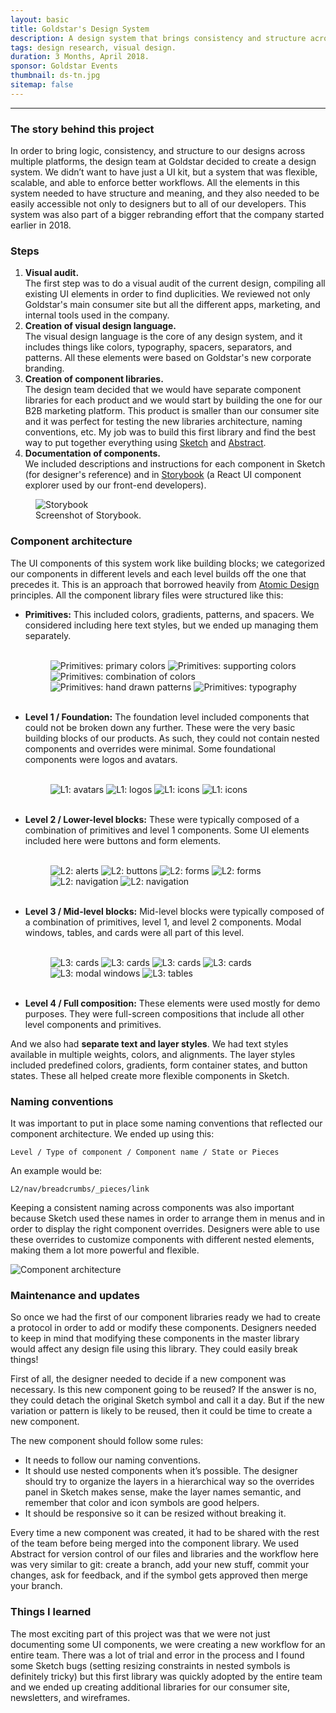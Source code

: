```yaml
---
layout: basic
title: Goldstar's Design System
description: A design system that brings consistency and structure across multiple platforms.
tags: design research, visual design.
duration: 3 Months, April 2018.
sponsor: Goldstar Events
thumbnail: ds-tn.jpg
sitemap: false
---
```

<script src="/assets/js/flickity.js"></script>
---

### The story behind this project

In order to bring logic, consistency, and structure to our designs across multiple platforms, the design team at Goldstar decided to create a design system. We didn’t want to have just a UI kit, but a system that was flexible, scalable, and able to enforce better workflows. All the elements in this system needed to have structure and meaning, and they also needed to be easily accessible not only to designers but to all of our developers. This system was also part of a bigger rebranding effort that the company started earlier in 2018.

### Steps

1. **Visual audit.**  
The first step was to do a visual audit of the current design, compiling all existing UI elements in order to find duplicities. We reviewed not only Goldstar's main consumer site but all the different apps, marketing, and internal tools used in the company.
2. **Creation of visual design language.**  
The visual design language is the core of any design system, and it includes things like colors, typography, spacers, separators, and patterns. All these elements were based on Goldstar's new corporate branding.
3. **Creation of component libraries.**  
The design team decided that we would have separate component libraries for each product and we would start by building the one for our B2B marketing platform. This product is smaller than our consumer site and it was perfect for testing the new libraries architecture, naming conventions, etc. My job was to build this first library and find the best way to put together everything using [Sketch](https://www.sketch.com/) and [Abstract](https://www.abstract.com/).
4. **Documentation of components.**  
We included descriptions and instructions for each component in Sketch (for designer's reference) and in [Storybook](https://storybook.js.org) (a React UI component explorer used by our front-end developers).

<figure>
  <img src="/assets/images/ds-0.jpg" alt="Storybook">
  <br>
  <figcaption>Screenshot of Storybook.</figcaption>
</figure>

### Component architecture

The UI components of this system work like building blocks; we categorized our components in different levels and each level builds off the one that precedes it. This is an approach that borrowed heavily from [Atomic Design](http://bradfrost.com/blog/post/atomic-web-design/) principles. All the component library files were structured like this:
- **Primitives:** This included colors, gradients, patterns, and spacers. We considered including here text styles, but we ended up managing them separately.<br><br>
  <figure>
  <div class="carousel" data-flickity='{ "imagesLoaded": true, "percentPosition": false }'>
    <img src="/assets/images/ds-2.jpg" alt="Primitives: primary colors">
    <img src="/assets/images/ds-17.jpg" alt="Primitives: supporting colors">
    <img src="/assets/images/ds-18.jpg" alt="Primitives: combination of colors">
    <img src="/assets/images/ds-3.jpg" alt="Primitives: hand drawn patterns">
    <img src="/assets/images/ds-1.jpg" alt="Primitives: typography">
  </div>
  </figure><br>
- **Level 1 / Foundation:** The foundation level included components that could not be broken down any further. These were the very basic building blocks of our products. As such, they could not contain nested components and overrides were minimal. Some foundational components were logos and avatars.<br><br>
  <figure>
  <div class="carousel" data-flickity='{ "imagesLoaded": true, "percentPosition": false }'>
    <img src="/assets/images/ds-4.jpg" alt="L1: avatars">
    <img src="/assets/images/ds-5.jpg" alt="L1: logos">
    <img src="/assets/images/ds-6.jpg" alt="L1: icons">
    <img src="/assets/images/ds-19.jpg" alt="L1: icons">
  </div>
  </figure><br>
- **Level 2 / Lower-level blocks:** These were typically composed of a combination of primitives and level 1 components. Some UI elements included here were buttons and form elements.<br><br>
  <figure>
  <div class="carousel" data-flickity='{ "imagesLoaded": true, "percentPosition": false }'>
    <img src="/assets/images/ds-7.jpg" alt="L2: alerts">
    <img src="/assets/images/ds-8.jpg" alt="L2: buttons">
    <img src="/assets/images/ds-9.jpg" alt="L2: forms">
    <img src="/assets/images/ds-10.jpg" alt="L2: forms">
    <img src="/assets/images/ds-11.jpg" alt="L2: navigation">
    <img src="/assets/images/ds-12.jpg" alt="L2: navigation">
  </div>
  </figure><br>
- **Level 3 / Mid-level blocks:** Mid-level blocks were typically composed of a combination of primitives, level 1, and level 2 components. Modal windows, tables, and cards were all part of this level.<br><br>
  <figure>
  <div class="carousel" data-flickity='{ "imagesLoaded": true, "percentPosition": false }'>
    <img src="/assets/images/ds-20.jpg" alt="L3: cards">
    <img src="/assets/images/ds-21.jpg" alt="L3: cards">
    <img src="/assets/images/ds-13.jpg" alt="L3: cards">
    <img src="/assets/images/ds-14.jpg" alt="L3: cards">
    <img src="/assets/images/ds-15.jpg" alt="L3: modal windows">
    <img src="/assets/images/ds-16.jpg" alt="L3: tables">
  </div>
  </figure><br>
- **Level 4 / Full composition:** These elements were used mostly for demo purposes. They were full-screen compositions that include all other level components and primitives.

And we also had **separate text and layer styles**. We had text styles available in multiple weights, colors, and alignments. The layer styles included predefined colors, gradients, form container states, and button states. These all helped create more flexible components in Sketch.

### Naming conventions

It was important to put in place some naming conventions that reflected our component architecture. We ended up using this:

`Level / Type of component / Component name / State or Pieces`

An example would be:

`L2/nav/breadcrumbs/_pieces/link`

Keeping a consistent naming across components was also important because Sketch used these names in order to arrange them in menus and in order to display the right component overrides. Designers were able to use these overrides to customize components with different nested elements, making them a lot more powerful and flexible.

![Component architecture](/assets/images/components-architecture.jpg)

### Maintenance and updates

So once we had the first of our component libraries ready we had to create a protocol in order to add or modify these components. Designers needed to keep in mind that modifying these components in the master library would affect any design file using this library. They could easily break things!

First of all, the designer needed to decide if a new component was necessary. Is this new component going to be reused? If the answer is no, they could detach the original Sketch symbol and call it a day. But if the new variation or pattern is likely to be reused, then it could be time to create a new component.

The new component should follow some rules:
- It needs to follow our naming conventions.
- It should use nested components when it’s possible. The designer should try to organize the layers in a hierarchical way so the overrides panel in Sketch makes sense, make the layer names semantic, and remember that color and icon symbols are good helpers.
- It should be responsive so it can be resized without breaking it.

Every time a new component was created, it had to be shared with the rest of the team before being merged into the component library. We used Abstract for version control of our files and libraries and the workflow here was very similar to git: create a branch, add your new stuff, commit your changes, ask for feedback, and if the symbol gets approved then merge your branch.

### Things I learned

The most exciting part of this project was that we were not just documenting some UI components, we were creating a new workflow for an entire team. There was a lot of trial and error in the process and I found some Sketch bugs (setting resizing constraints in nested symbols is definitely tricky) but this first library was quickly adopted by the entire team and we ended up creating additional libraries for our consumer site, newsletters, and wireframes.
